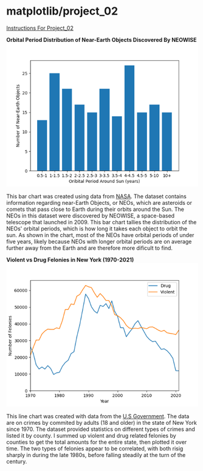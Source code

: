 # matplotlib/project_02

[Instructions For Project_02](https://github.com/mikeizbicki/cmc-csci040/tree/2022fall/project_02)

**Orbital Period Distribution of Near-Earth Objects Discovered By NEOWISE**
![This is my bar chart.](jsonfig.png)

This bar chart was created using data from [NASA](https://data.nasa.gov/resource/2vr3-k9wn.json). The dataset contains information regarding near-Earth Objects, or NEOs, which are asteroids or comets that pass close to Earth during their orbits around the Sun. The NEOs in this dataset were discovered by NEOWISE, a space-based telescope that launched in 2009. This bar chart tallies the distribution of the NEOs' orbital periods, which is how long it takes each object to orbit the sun. As shown in the chart, most of the NEOs have orbital periods of under five years, likely because NEOs with longer orbital periods are on average further away from the Earth and are therefore more dificult to find.

**Violent vs Drug Felonies in New York (1970-2021)**
![This is my line chart.](csvfig.png)

This line chart was created with data from the [U.S Government](https://catalog.data.gov/dataset/adult-arrests-18-and-older-by-county-beginning-1970). The data are on crimes by commited by adults (18 and older) in the state of New York since 1970. The dataset provided statistics on different types of crimes and listed it by county. I summed up violent and drug related felonies by counties to get the total amounts for the entire state, then plotted it over time. The two types of felonies appear to be correlated, with both risig sharply in during the late 1980s, before falling steadily at the turn of the century.